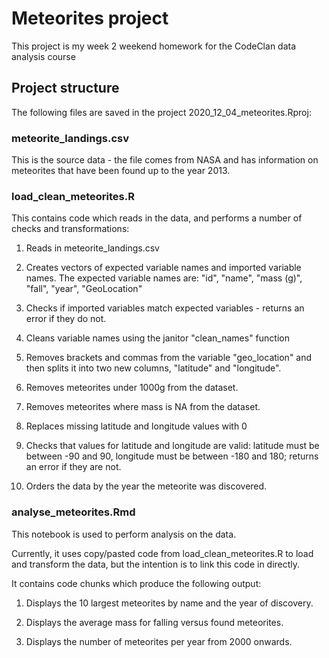 # Meteorites project

This project is my week 2 weekend homework for the CodeClan data analysis course

## Project structure
The following files are saved in the project 2020_12_04_meteorites.Rproj:

### meteorite_landings.csv
This is the source data - the file comes from NASA and has information on meteorites that have been found up to the year 2013.

### load_clean_meteorites.R
This contains code which reads in the data, and performs a number of checks and transformations:

1. Reads in meteorite_landings.csv
  
2. Creates vectors of expected variable names and imported variable names.
The expected variable names are:
  "id", "name", "mass (g)", "fall", "year", "GeoLocation"

3. Checks if imported variables match expected variables - returns an error if they do not.

4. Cleans variable names using the janitor "clean_names" function
  
5. Removes brackets and commas from the variable "geo_location" and then splits it into two new columns, "latitude" and "longitude".
  
6. Removes meteorites under 1000g from the dataset.

7. Removes meteorites where mass is NA from the dataset.
    
8. Replaces missing latitude and longitude values with 0

9. Checks that values for latitude and longitude are valid: latitude must be between -90 and 90, longitude must be between -180 and 180; returns an error if they are not.

10. Orders the data by the year the meteorite was discovered.

### analyse_meteorites.Rmd
This notebook is used to perform analysis on the data.

Currently, it uses copy/pasted code from load_clean_meteorites.R to load and transform the data, but the intention is to link this code in directly.

It contains code chunks which produce the following output:

1. Displays the 10 largest meteorites by name and the year of discovery.

2. Displays the average mass for falling versus found meteorites.

3. Displays the number of meteorites per year from 2000 onwards.


